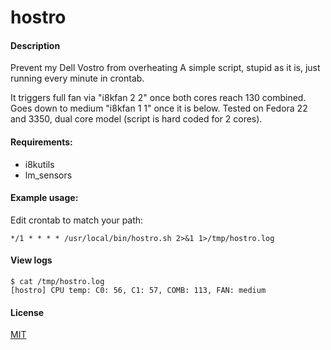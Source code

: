 # hostro




#### Description

Prevent my Dell Vostro from overheating
A simple script, stupid as it is, just running every minute in crontab.  

It triggers full fan via "i8kfan 2 2" once both cores reach 130 combined.
Goes down to medium "i8kfan 1 1" once it is below.
Tested on Fedora 22 and 3350, dual core model (script is hard coded for 2 cores).


#### Requirements:

- i8kutils
- lm_sensors


#### Example usage:

Edit crontab to match your path:
```
*/1 * * * * /usr/local/bin/hostro.sh 2>&1 1>/tmp/hostro.log
```


#### View logs

```
$ cat /tmp/hostro.log 
[hostro] CPU temp: C0: 56, C1: 57, COMB: 113, FAN: medium
```


#### License
[MIT](https://www.tldrlegal.com/l/mit)


